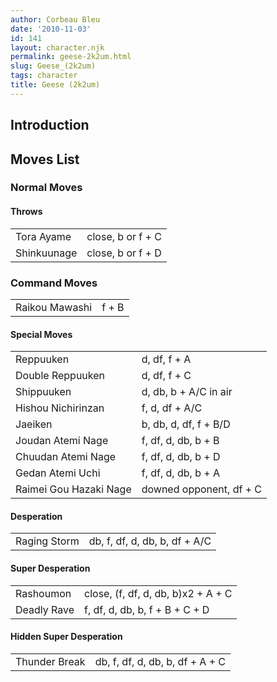 ```yaml
---
author: Corbeau Bleu
date: '2010-11-03'
id: 141
layout: character.njk
permalink: geese-2k2um.html
slug: Geese_(2k2um)
tags: character
title: Geese (2k2um)
---
```


## Introduction

## Moves List

### Normal Moves

#### Throws

|             |                   |
|-------------|-------------------|
| Tora Ayame  | close, b or f + C |
| Shinkuunage | close, b or f + D |

### Command Moves

|                |       |
|----------------|-------|
| Raikou Mawashi | f + B |

#### Special Moves

|                        |                         |
|------------------------|-------------------------|
| Reppuuken              | d, df, f + A            |
| Double Reppuuken       | d, df, f + C            |
| Shippuuken             | d, db, b + A/C in air   |
| Hishou Nichirinzan     | f, d, df + A/C          |
| Jaeiken                | b, db, d, df, f + B/D   |
| Joudan Atemi Nage      | f, df, d, db, b + B     |
| Chuudan Atemi Nage     | f, df, d, db, b + D     |
| Gedan Atemi Uchi       | f, df, d, db, b + A     |
| Raimei Gou Hazaki Nage | downed opponent, df + C |

#### Desperation

|              |                               |
|--------------|-------------------------------|
| Raging Storm | db, f, df, d, db, b, df + A/C |

#### Super Desperation

|             |                                    |
|-------------|------------------------------------|
| Rashoumon   | close, (f, df, d, db, b)x2 + A + C |
| Deadly Rave | f, df, d, db, b, f + B + C + D     |

#### Hidden Super Desperation

|               |                                 |
|---------------|---------------------------------|
| Thunder Break | db, f, df, d, db, b, df + A + C |